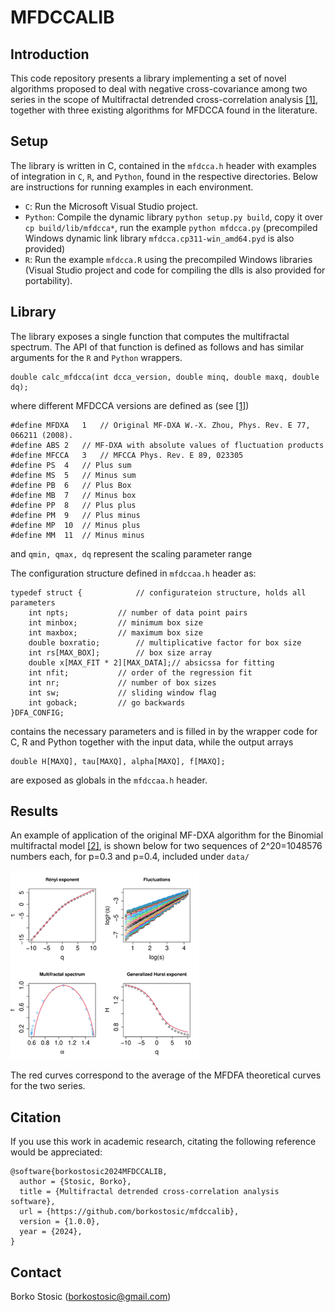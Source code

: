 
# MFDCCALIB
## Introduction
This code repository presents a library implementing a set of novel algorithms proposed to deal with negative cross-covariance among two series 
in the scope of Multifractal detrended cross-correlation analysis
[[1]](https://arxiv.org/abs/2406.19406),
together with
three existing algorithms for MFDCCA found in the literature.

## Setup
The library is written in C, contained in the ```mfdcca.h``` header with examples of integration in ```C```, ```R```, and ```Python```, found in the respective directories. Below are instructions for running examples in each environment.
* ```C```: Run the Microsoft Visual Studio project.
* ```Python```: Compile the dynamic library  ```python setup.py build```, copy it over ```cp build/lib/mfdcca*```, run the example ```python mfdcca.py``` (precompiled Windows dynamic link library ```mfdcca.cp311-win_amd64.pyd``` is also provided)
* ```R```: Run the example ```mfdcca.R``` using the precompiled Windows libraries (Visual Studio project and code for compiling the dlls is also provided for portability).

## Library
The library exposes a single function that computes the multifractal spectrum. The API of that function is defined as follows and has similar arguments for the ```R``` and ```Python``` wrappers.
```
double calc_mfdcca(int dcca_version, double minq, double maxq, double dq);
```
where different MFDCCA versions are defined as (see [[1]](https://arxiv.org/abs/2406.19406))

```
#define MFDXA	1	// Original MF-DXA W.-X. Zhou, Phys. Rev. E 77, 066211 (2008).
#define ABS	2	// MF-DXA with absolute values of fluctuation products
#define MFCCA	3	// MFCCA Phys. Rev. E 89, 023305
#define PS	4	// Plus sum
#define MS	5	// Minus sum
#define PB	6	// Plus Box
#define MB	7	// Minus box
#define PP	8	// Plus plus
#define PM	9	// Plus minus
#define MP	10	// Minus plus
#define MM	11	// Minus minus
```
and  ```qmin, qmax, dq``` represent the scaling parameter range

The configuration structure defined in ```mfdccaa.h``` header as:
```
typedef struct {			// configurateion structure, holds all parameters
	int npts;			// number of data point pairs
	int minbox;			// minimum box size
	int maxbox;			// maximum box size
	double boxratio;		// multiplicative factor for box size
	int rs[MAX_BOX];		// box size array 
	double x[MAX_FIT * 2][MAX_DATA];// absicssa for fitting
	int nfit;			// order of the regression fit
	int nr;				// number of box sizes 
	int sw;				// sliding window flag
	int goback;			// go backwards
}DFA_CONFIG;
```
contains the necessary parameters and is filled in by the wrapper code for C, R and Python together with the input data, while the output arrays
```
double H[MAXQ], tau[MAXQ], alpha[MAXQ], f[MAXQ];
```
are exposed as globals in the ```mfdccaa.h``` header.

## Results
An example of application of the original MF-DXA algorithm for the Binomial multifractal model [[2]](https://doi.org/10.1016/S0378-4371(02)01383-3), is shown below for two sequences of 2^20=1048576 numbers each, for p=0.3 and p=0.4, included under ```data/``` 

<img width="" alt="" src="./data/Fig1c.png">

The red curves correspond to the average of the MFDFA theoretical curves for the two series.

## Citation
If you use this work in academic research, citating the following reference would be appreciated:

```
@software{borkostosic2024MFDCCALIB,
  author = {Stosic, Borko},
  title = {Multifractal detrended cross-correlation analysis software},
  url = {https://github.com/borkostosic/mfdccalib},
  version = {1.0.0},
  year = {2024},
}
```

## Contact
Borko Stosic (borkostosic@gmail.com)

 
